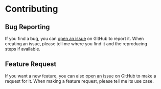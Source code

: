 # Contributing

## Bug Reporting

If you find a bug, you can [open an issue](https://github.com/huang2002/hengine/issues/new) on GitHub to report it. When creating an issue, please tell me where you find it and the reproducing steps if available.

## Feature Request

If you want a new feature, you can also [open an issue](https://github.com/huang2002/hengine/issues/new) on GitHub to make a request for it. When making a feature request, please tell me its use case.
